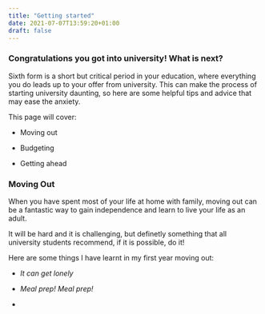 ```yaml
---
title: "Getting started"
date: 2021-07-07T13:59:20+01:00
draft: false
---
```


### Congratulations you got into university! What is next? 

Sixth form is a short but critical period in your education, where everything you do leads up to your offer from university. This can make the process of starting university daunting, so here are some helpful tips and advice that may ease the anxiety. 

This page will cover: 

- Moving out

- Budgeting 

- Getting ahead 

### Moving Out 

When you have spent most of your life at home with family, moving out can be a fantastic way to gain independence and learn to live your life as an adult.

It will be hard and it is challenging, but definetly something that all university students recommend, if it is possible, do it! 

Here are some things I have learnt in my first year moving out: 

- _It can get lonely_

- _Meal prep! Meal prep!_

- 


